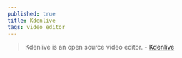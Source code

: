 ```yaml
---
published: true
title: Kdenlive
tags: video editor
---
```

> Kdenlive is an open source video editor. - [Kdenlive](https://kdenlive.org/en/features/)
